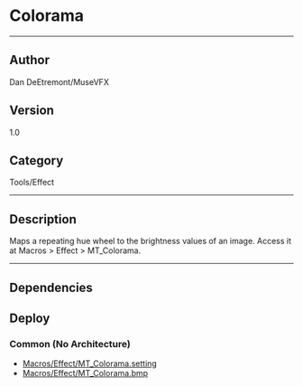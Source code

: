 # Colorama
___

## Author
Dan DeEtremont/MuseVFX

## Version
1.0

## Category
Tools/Effect

___

## Description
<p>Maps a repeating hue wheel to the brightness values of an image. Access it at Macros &gt; Effect &gt; MT_Colorama.</p>

___

## Dependencies

## Deploy

### Common (No Architecture)

<ul>
<li><a href="https://gitlab.com/WeSuckLess/Reactor/-/blob/master/Atoms/com.MuseVFX.Colorama/Macros/Effect/MT_Colorama.setting?ref_type=heads">Macros/Effect/MT_Colorama.setting</a></li>
<li><a href="https://gitlab.com/WeSuckLess/Reactor/-/blob/master/Atoms/com.MuseVFX.Colorama/Macros/Effect/MT_Colorama.bmp?ref_type=heads">Macros/Effect/MT_Colorama.bmp</a></li>
</ul>
